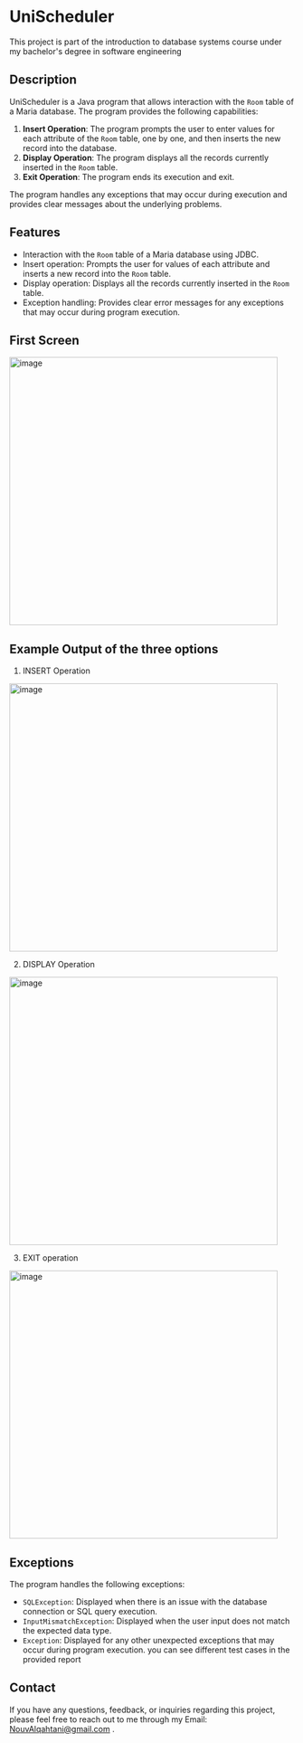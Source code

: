 # UniScheduler
This project is part of the introduction to database systems course under my bachelor's degree in software engineering

## Description
UniScheduler is a Java program that allows interaction with the `Room` table of a Maria database. The program provides the following capabilities:

1. **Insert Operation**: The program prompts the user to enter values for each attribute of the `Room` table, one by one, and then inserts the new record into the database.
2. **Display Operation**: The program displays all the records currently inserted in the `Room` table.
3. **Exit Operation**: The program ends its execution and exit. 


The program handles any exceptions that may occur during execution and provides clear messages about the underlying problems.

## Features
- Interaction with the `Room` table of a Maria database using JDBC.
- Insert operation: Prompts the user for values of each attribute and inserts a new record into the `Room` table.
- Display operation: Displays all the records currently inserted in the `Room` table.
- Exception handling: Provides clear error messages for any exceptions that may occur during program execution.
## First Screen 

<img width="474" alt="image" src="https://github.com/NouvBaLQahtani/introduction-to-database-systems-Project-IS230/assets/106460665/7c28c714-8904-4bdf-a29d-a646e20cd8f0">


## Example Output of the three options 
1. INSERT Operation


<img width="474" alt="image" src="https://github.com/NouvBaLQahtani/introduction-to-database-systems-Project-IS230/assets/106460665/2db1d009-6467-45a5-a1d6-25f4a3fd29b6">

2. DISPLAY Operation

<img width="474" alt="image" src="https://github.com/NouvBaLQahtani/introduction-to-database-systems-Project-IS230/assets/106460665/901c5c26-d3e7-4f71-bee3-b5b4d70d3cac">

3. EXIT operation

<img width="474" alt="image" src="https://github.com/NouvBaLQahtani/introduction-to-database-systems-Project-IS230/assets/106460665/797ecf49-2373-4b9b-ac9f-62a1d33d28fa"> 



## Exceptions
The program handles the following exceptions:

- `SQLException`: Displayed when there is an issue with the database connection or SQL query execution.
- `InputMismatchException`: Displayed when the user input does not match the expected data type.
- `Exception`: Displayed for any other unexpected exceptions that may occur during program execution.
  you can see different test cases in the provided report 


## Contact

If you have any questions, feedback, or inquiries regarding this project, please feel free to reach out to me through my Email: NouvAlqahtani@gmail.com .
